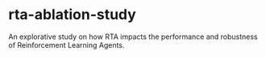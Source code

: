 # rta-ablation-study
An explorative study on how RTA impacts the performance and robustness of Reinforcement Learning Agents.
